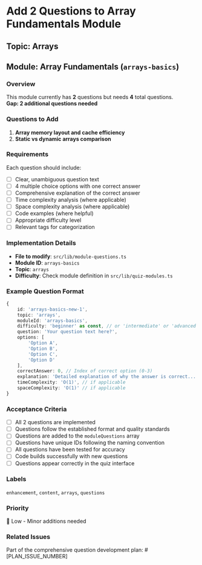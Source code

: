 # Add 2 Questions to Array Fundamentals Module

## Topic: Arrays
## Module: Array Fundamentals (`arrays-basics`)

### Overview
This module currently has **2** questions but needs **4** total questions.  
**Gap: 2 additional questions needed**

### Questions to Add

1. **Array memory layout and cache efficiency**
2. **Static vs dynamic arrays comparison**

### Requirements
Each question should include:
- [ ] Clear, unambiguous question text
- [ ] 4 multiple choice options with one correct answer
- [ ] Comprehensive explanation of the correct answer
- [ ] Time complexity analysis (where applicable)
- [ ] Space complexity analysis (where applicable)
- [ ] Code examples (where helpful)
- [ ] Appropriate difficulty level
- [ ] Relevant tags for categorization

### Implementation Details
- **File to modify**: `src/lib/module-questions.ts`
- **Module ID**: `arrays-basics`
- **Topic**: `arrays`
- **Difficulty**: Check module definition in `src/lib/quiz-modules.ts`

### Example Question Format
```typescript
{
    id: 'arrays-basics-new-1',
    topic: 'arrays',
    moduleId: 'arrays-basics',
    difficulty: 'beginner' as const, // or 'intermediate' or 'advanced'
    question: 'Your question text here?',
    options: [
        'Option A',
        'Option B', 
        'Option C',
        'Option D'
    ],
    correctAnswer: 0, // Index of correct option (0-3)
    explanation: 'Detailed explanation of why the answer is correct...',
    timeComplexity: 'O(1)', // if applicable
    spaceComplexity: 'O(1)' // if applicable
}
```

### Acceptance Criteria
- [ ] All 2 questions are implemented
- [ ] Questions follow the established format and quality standards
- [ ] Questions are added to the `moduleQuestions` array
- [ ] Questions have unique IDs following the naming convention
- [ ] All questions have been tested for accuracy
- [ ] Code builds successfully with new questions
- [ ] Questions appear correctly in the quiz interface

### Labels
`enhancement`, `content`, `arrays`, `questions`

### Priority
📝 Low - Minor additions needed

### Related Issues
Part of the comprehensive question development plan: #[PLAN_ISSUE_NUMBER]